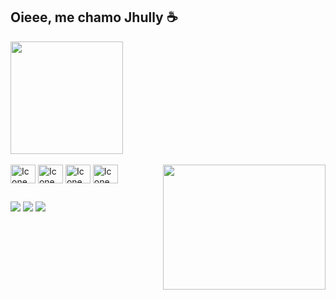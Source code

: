 ## Oieee, me chamo Jhully ☕

<div> 
  <img height="180em" src="https://github-readme-stats.vercel.app/api/top-langs/?username=jhullyyy&theme=kacho_ga&show_icons=true">
</div>
<div style="display: inline_block"> <br> 
 <img align="center" alt="Icone Figma" height="30" width="40" src="https://devicon-website.vercel.app/api/figma/original.svg"/>
 <img align="center" alt="Icone HTML" height="30" width="40" src="https://devicon-website.vercel.app/api/html5/original.svg"/>
 <img align="center" alt="Icone CSS" height="30" width="40"  src="https://devicon-website.vercel.app/api/css3/original.svg"/>
 <img align="center" alt="Icone JavaScript" height="30" width="40" src="https://devicon-website.vercel.app/api/javascript/original.svg"/>
 <img align="right" id="gif" src="https://media1.tenor.com/m/Brzd_6jvLXQAAAAC/driving.gif" width="260" height="200"/>
</div> 

##

<div> 
  <a href="https://www.linkedin.com/in/jhully-aguiar-60768b28a/" target="_blank"><img src="https://img.shields.io/badge/LinkedIn-0077B5?style=for-the-badge&logo=linkedin&logoColor=white" target="_blank"><a/>
  <a href="https://www.behance.net/jhullyaguiar" target="_blank"><img src="https://img.shields.io/badge/-Behance-blue?style=for-the-badge&logo=behance&logoColor=white" target="_blank"><a/>
  <a href="mailto:jhullyaguiar282@gmail.com" target="_blank"><img src="https://img.shields.io/badge/Gmail-D14836?style=for-the-badge&logo=gmail&logoColor=white" target="_blank"><a/>
</div>
